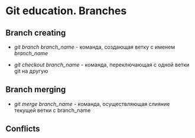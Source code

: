 # Git education. Branches

## Branch creating

* *git branch branch_name* - команда, создающая ветку с именем *branch_name*

* *git checkout branch_name* - команда, переключающая с одной ветки git на другую

## Branch merging

* *git merge branch_name* - команда, осуществляющая слияние текущей ветки с branch_name

## Conflicts